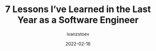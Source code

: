 ---
author: ivanzstoev
date: 2022-02-16
draft: true
publisher: gitconnected
tags:
  - career
  - meta
target_url: https://levelup.gitconnected.com/7-lessons-ive-learned-in-the-last-year-as-a-software-engineer-ff3a81e9dc13
title: 7 Lessons I’ve Learned in the Last Year as a Software Engineer
---